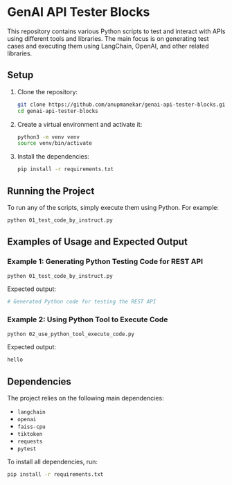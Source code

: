 # GenAI API Tester Blocks

This repository contains various Python scripts to test and interact with APIs using different tools and libraries. The main focus is on generating test cases and executing them using LangChain, OpenAI, and other related libraries.

## Setup

1. Clone the repository:
   ```bash
   git clone https://github.com/anupmanekar/genai-api-tester-blocks.git
   cd genai-api-tester-blocks
   ```

2. Create a virtual environment and activate it:
   ```bash
   python3 -m venv venv
   source venv/bin/activate
   ```

3. Install the dependencies:
   ```bash
   pip install -r requirements.txt
   ```

## Running the Project

To run any of the scripts, simply execute them using Python. For example:
```bash
python 01_test_code_by_instruct.py
```

## Examples of Usage and Expected Output

### Example 1: Generating Python Testing Code for REST API
```bash
python 01_test_code_by_instruct.py
```
Expected output:
```python
# Generated Python code for testing the REST API
```

### Example 2: Using Python Tool to Execute Code
```bash
python 02_use_python_tool_execute_code.py
```
Expected output:
```python
hello
```

## Dependencies

The project relies on the following main dependencies:
- `langchain`
- `openai`
- `faiss-cpu`
- `tiktoken`
- `requests`
- `pytest`

To install all dependencies, run:
```bash
pip install -r requirements.txt
```
